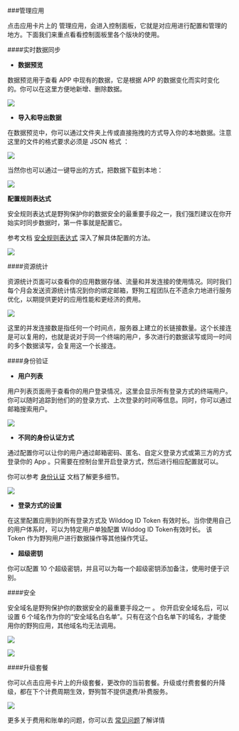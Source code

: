 

###管理应用

点击应用卡片上的 管理应用，会进入控制面板，它就是对应用进行配置和管理的地方。下面我们来重点看看控制面板里各个版块的使用。

####实时数据同步

- **数据预览**

数据预览用于查看 APP 中现有的数据，它是根据 APP 的数据变化而实时变化的。你可以在这里方便地新增、删除数据。

![](http://7u2r36.com1.z0.glb.clouddn.com/16-8-18/25431654.jpg)


- **导入和导出数据**

在数据预览中，你可以通过文件夹上传或直接拖拽的方式导入你的本地数据。注意这里的文件的格式要求必须是 JSON 格式 ：

![](http://7u2r36.com1.z0.glb.clouddn.com/16-8-18/45083791.jpg)


当然你也可以通过一键导出的方式，把数据下载到本地：

![](http://7u2r36.com1.z0.glb.clouddn.com/16-8-18/32430219.jpg)

**配置规则表达式**

安全规则表达式是野狗保护你的数据安全的最重要手段之一，我们强烈建议在你开始实时同步数据时，第一件事就是配置它。

参考文档 [安全规则表达式]()  深入了解具体配置的方法。

![](http://7u2r36.com1.z0.glb.clouddn.com/16-8-18/21755337.jpg)

####资源统计

资源统计页面可以查看你的应用数据存储、流量和并发连接的使用情况。同时我们每个月会发送资源统计情况到你的绑定邮箱，野狗工程团队在不遗余力地进行服务优化，以期提供更好的应用性能和更经济的费用。

![](http://7u2r36.com1.z0.glb.clouddn.com/16-8-18/23554419.jpg)

这里的并发连接数是指任何一个时间点，服务器上建立的长链接数量。这个长接连是可以复用的，也就是说对于同一个终端的用户，多次进行的数据读写或同一时间的多个数据读写，会复用这一个长接连。

####身份验证

- **用户列表**

用户列表页面用于查看你的用户登录情况，这里会显示所有登录方式的终端用户。你可以随时追踪到他们的的登录方式、上次登录的时间等信息。同时，你可以通过邮箱搜索用户。

![](http://7u2r36.com1.z0.glb.clouddn.com/16-8-18/3057243.jpg)

- **不同的身份认证方式**

通过配置你可以让你的用户通过邮箱密码、匿名、自定义登录方式或第三方的方式登录你的 App 。只需要在控制台里开启登录方式，然后进行相应配置就可以。

你可以参考 [身份认证]() 文档了解更多细节。

![](http://7u2r36.com1.z0.glb.clouddn.com/16-8-18/83626118.jpg)


- **登录方式的设置**

在这里配置应用到的所有登录方式及 Wilddog ID Token 有效时长。当你使用自己的用户体系时，可以为特定用户单独配置 Wilddog ID Token有效时长。
​该 Token 作为野狗用户进行数据操作等其他操作凭证。

- **超级密钥**

你可以配置 10 个超级密钥，并且可以为每一个超级密钥添加备注，使用时便于识别。


####安全

安全域名是野狗保护你的数据安全的最重要手段之一 。
你开启安全域名后，可以设置 6 个域名作为你的“安全域名白名单”。只有在这个白名单下的域名，才能使用你的野狗应用，其他域名均无法调用。

![](http://7u2r36.com1.z0.glb.clouddn.com/16-8-18/3348371.jpg)



![](http://7u2r36.com1.z0.glb.clouddn.com/16-8-18/5151856.jpg)

####升级套餐

你可以点击应用卡片上的升级套餐，更改你的当前套餐。升级或付费套餐的升降级，都在下个计费周期生效，野狗暂不提供退费/补费服务。

![](http://7u2r36.com1.z0.glb.clouddn.com/16-8-18/2437996.jpg)

更多关于费用和账单的问题，你可以去 [常见问题]()了解详情


